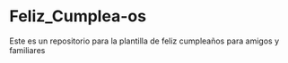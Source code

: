# Feliz_Cumplea-os
Este es un repositorio para la plantilla de feliz cumpleaños para amigos y familiares
